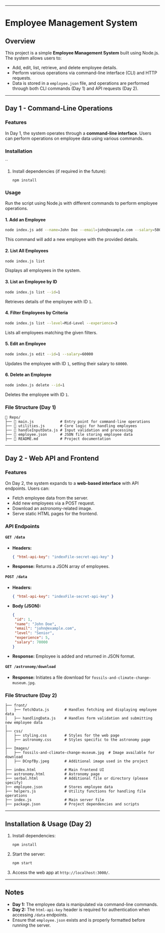 
---

# Employee Management System

## Overview
This project is a simple **Employee Management System** built using Node.js. The system allows users to:
- Add, edit, list, retrieve, and delete employee details.
- Perform various operations via command-line interface (CLI) and HTTP requests.
- Data is stored in a `employee.json` file, and operations are performed through both CLI commands (Day 1) and API requests (Day 2).

---

## **Day 1 - Command-Line Operations**

### Features
In Day 1, the system operates through a **command-line interface**. Users can perform operations on employee data using various commands.

### Installation
``
1. Install dependencies (if required in the future):
   ```
   npm install
   ```

### Usage
Run the script using Node.js with different commands to perform employee operations.

#### **1. Add an Employee**
```sh
node index.js add --name=John Doe --email=john@example.com --salary=50000 --level=Mid-Level --experience=3
```
This command will add a new employee with the provided details.

#### **2. List All Employees**
```sh
node index.js list
```
Displays all employees in the system.

#### **3. List an Employee by ID**
```sh
node index.js list --id=1
```
Retrieves details of the employee with ID `1`.

#### **4. Filter Employees by Criteria**
```sh
node index.js list --level=Mid-Level --experience=3
```
Lists all employees matching the given filters.

#### **5. Edit an Employee**
```sh
node index.js edit --id=1 --salary=60000
```
Updates the employee with ID `1`, setting their salary to `60000`.

#### **6. Delete an Employee**
```sh
node index.js delete --id=1
```
Deletes the employee with ID `1`.

### File Structure (Day 1)
```
📂 Repo/
├── 📄 main.js            # Entry point for command-line operations
├── 📄 utilities.js       # Core logic for handling employees
├── 📄 handleInputData.js # Input validation and processing
├── 📄 employee.json      # JSON file storing employee data
├── 📄 README.md          # Project documentation
```

---

## **Day 2 - Web API and Frontend**

### Features
On Day 2, the system expands to a **web-based interface** with API endpoints. Users can:
- Fetch employee data from the server.
- Add new employees via a POST request.
- Download an astronomy-related image.
- Serve static HTML pages for the frontend.

### API Endpoints

#### `GET /data`
- **Headers:**
  ```json
  { "html-api-key": "indexFile-secret-api-key" }
  ```
- **Response:** Returns a JSON array of employees.

#### `POST /data`
- **Headers:**
  ```json
  { "html-api-key": "indexFile-secret-api-key" }
  ```
- **Body (JSON):**
  ```json
  {
   "id": 1,
   "name": "John Doe",
   "email": "john@example.com",
   "level": "Senior",
   "experience": 5,
   "salary": 70000
  }
  ```
- **Response:** Employee is added and returned in JSON format.

#### `GET /astronomy/download`
- **Response:** Initiates a file download for `fossils-and-climate-change-museum.jpg`.

### File Structure (Day 2)
```
├── front/
│   ├── fetchData.js       # Handles fetching and displaying employee data
│   ├── handlingData.js    # Handles form validation and submitting new employee data
│
├── css/
│   ├── styling.css        # Styles for the web page
│   ├── astronomy.css      # Styles specific to the astronomy page
│
├── Images/
│   ├── fossils-and-climate-change-museum.jpg  # Image available for download
│   ├── DCnpfBy.jpeg       # Additional image used in the project
│
├── index.html             # Main frontend UI
├── astronomy.html         # Astronomy page
├── serbal.html            # Additional file or directory (please specify)
├── employee.json          # Stores employee data
├── helpers.js             # Utility functions for handling file operations
├── index.js               # Main server file
├── package.json           # Project dependencies and scripts
```

---

## Installation & Usage (Day 2)
1. Install dependencies:
   ```sh
   npm install
   ```
2. Start the server:
   ```sh
   npm start
   ```
3. Access the web app at `http://localhost:3000/`.

---

## Notes
- **Day 1:** The employee data is manipulated via command-line commands.
- **Day 2:** The `html-api-key` header is required for authentication when accessing `/data` endpoints.
- Ensure that `employee.json` exists and is properly formatted before running the server.
